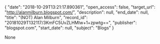 {
  "date": "2018-10-29T13:21:17.890361", 
  "open_access": false, 
  "target_url": "http://alanmilburn.blogspot.com/", 
  "description": null, 
  "end_date": null, 
  "title": "(NOT) Alan Milburn", 
  "record_id": "20181029T132117/3KmFC5UvZLHMIw+1+zpwtg==", 
  "publisher": "blogspot.com", 
  "start_date": null, 
  "subject": "Blogs"
}

None